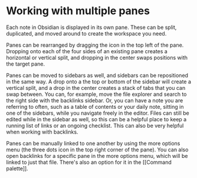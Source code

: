 
# Working with multiple panes

Each note in Obsidian is displayed in its own pane. These can be split, duplicated, and moved around to create the workspace you need.

Panes can be rearranged by dragging the icon in the top left of the pane. Dropping onto each of the four sides of an existing pane creates a horizontal or vertical split, and dropping in the center swaps positions with the target pane. 

Panes can be moved to sidebars as well, and sidebars can be repositioned in the same way. A drop onto a the top or bottom of the sidebar will create a vertical split, and a drop in the center creates a stack of tabs that you can swap between. You can, for example, move the file explorer and search to the right side with the backlinks sidebar. Or, you can have a note you are referring to often, such as a table of contents or your daily note, sitting in one of the sidebars, while you navigate freely in the editor. Files can still be edited while in the sidebar as well, so this can be a helpful place to keep a running list of links or an ongoing checklist. This can also be very helpful when working with backlinks.

Panes can be manually linked to one another by using the more options menu (the three dots icon in the top right corner of the pane). You can also open backlinks for a specific pane in the more options menu, which will be linked to just that file. There's also an option for it in the [[Command palette]]. 

